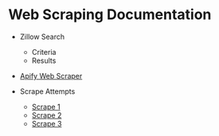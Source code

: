 # Web Scraping Documentation

- Zillow Search
  - Criteria
  - Results

- [Apify Web Scraper](https://apify.com/petr_cermak/zillow-api-scraper)

- Scrape Attempts
  - [Scrape 1](https://github.com/sheacon/nashville_real_estate/blob/main/data/0_raw/scrape_1/scrape_1_screenshot.png)
  - [Scrape 2](https://github.com/sheacon/nashville_real_estate/blob/main/data/0_raw/scrape_2/scrape_2_screenshot.png)
  - [Scrape 3](https://github.com/sheacon/nashville_real_estate/blob/main/data/0_raw/scrape_3/scrape_3_screenshot.png)
